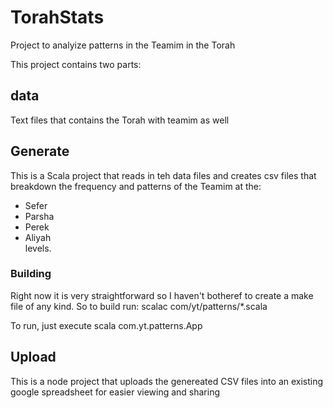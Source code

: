 # TorahStats
Project to analyize patterns in the Teamim in the Torah

This project contains two parts:
## data
Text files that contains the Torah with teamim as well
## Generate
This is a Scala project that reads in teh data files and creates csv files that breakdown the frequency and patterns of the Teamim at the:  
- Sefer
- Parsha
- Perek
- Aliyah  
levels.
### Building
Right now it is very straightforward so I haven't botheref to create a make file of any kind. So to build run:
scalac com/yt/patterns/*.scala

To run, just execute
scala com.yt.patterns.App


## Upload
This is a node project that uploads the genereated CSV files into an existing google spreadsheet for easier viewing and sharing
